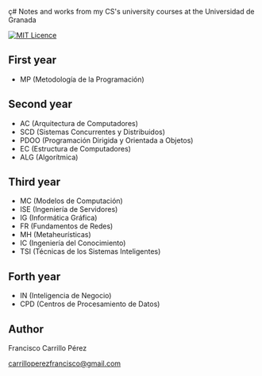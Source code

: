 ç# Notes and works from my CS's university courses at the Universidad de Granada

[![MIT Licence](https://badges.frapsoft.com/os/mit/mit.svg?v=103)](https://opensource.org/licenses/mit-license.php)
## First year

- MP (Metodología de la Programación)

## Second year

- AC (Arquitectura de Computadores)
- SCD (Sistemas Concurrentes y Distribuidos)
- PDOO (Programación Dirigida y Orientada a Objetos)
- EC (Estructura de Computadores)
- ALG (Algorítmica)

## Third year

- MC (Modelos de Computación)
- ISE (Ingeniería de Servidores)
- IG (Informática Gráfica)
- FR (Fundamentos de Redes)
- MH (Metaheurísticas)
- IC (Ingeniería del Conocimiento)
- TSI (Técnicas de los Sistemas Inteligentes)

## Forth year

- IN (Inteligencia de Negocio)
- CPD (Centros de Procesamiento de Datos)
## Author

Francisco Carrillo Pérez

carrilloperezfrancisco@gmail.com

